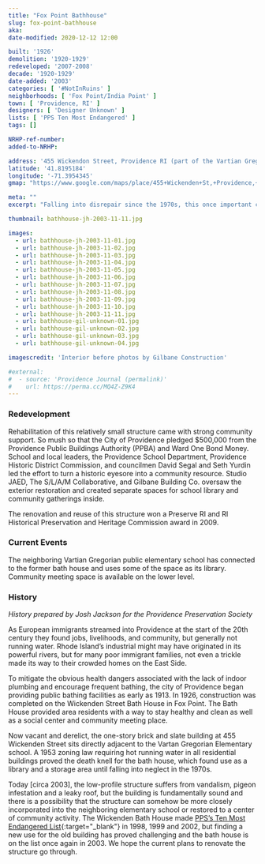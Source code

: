 ```yaml
---
title: "Fox Point Bathhouse"
slug: fox-point-bathhouse
aka: 
date-modified: 2020-12-12 12:00

built: '1926'
demolition: '1920-1929'
redeveloped: '2007-2008'
decade: '1920-1929'
date-added: '2003'
categories: [ '#NotInRuins' ]
neighborhoods: [ 'Fox Point/India Point' ]
town: [ 'Providence, RI' ]
designers: [ 'Designer Unknown' ]
lists: [ 'PPS Ten Most Endangered' ]
tags: []

NRHP-ref-number:
added-to-NRHP:

address: '455 Wickendon Street, Providence RI (part of the Vartian Gregorian public elementary school)'
latitude: '41.8195184'
longitude: '-71.3954345'
gmap: "https://www.google.com/maps/place/455+Wickenden+St,+Providence,+RI+02903/@41.8195184,-71.3954345,17z/data=!3m1!4b1!4m5!3m4!1s0x89e445376fbacfeb:0xc102f17491942ba3!8m2!3d41.8195184!4d-71.3932458"

meta: ""
excerpt: "Falling into disrepair since the 1970s, this once important community center found new use and continues to support the neighborhood and Providence schoolchildren"

thumbnail: bathhouse-jh-2003-11-11.jpg

images:
  - url: bathhouse-jh-2003-11-01.jpg
  - url: bathhouse-jh-2003-11-02.jpg
  - url: bathhouse-jh-2003-11-03.jpg
  - url: bathhouse-jh-2003-11-04.jpg
  - url: bathhouse-jh-2003-11-05.jpg
  - url: bathhouse-jh-2003-11-06.jpg
  - url: bathhouse-jh-2003-11-07.jpg
  - url: bathhouse-jh-2003-11-08.jpg
  - url: bathhouse-jh-2003-11-09.jpg
  - url: bathhouse-jh-2003-11-10.jpg
  - url: bathhouse-jh-2003-11-11.jpg
  - url: bathhouse-gil-unknown-01.jpg
  - url: bathhouse-gil-unknown-02.jpg
  - url: bathhouse-gil-unknown-03.jpg
  - url: bathhouse-gil-unknown-04.jpg

imagescredit: 'Interior before photos by Gilbane Construction'

#external:
#  - source: 'Providence Journal (permalink)'
#    url: https://perma.cc/MQ4Z-Z9K4
---
```


### Redevelopment

Rehabilitation of this relatively small structure came with strong community support. So mush so that the City of Providence pledged $500,000 from the Providence Public Buildings Authority (<span class="abbr">PPBA</span>) and Ward One Bond Money. School and local leaders, the Providence School Department, Providence Historic District Commission, and councilmen David Segal and Seth Yurdin led the effort to turn a historic eyesore into a community resource. Studio JAED, The S/L/A/M Collaborative, and Gilbane Building Co. oversaw the exterior restoration and created separate spaces for school library and community gatherings inside.

The renovation and reuse of this structure won a Preserve RI and RI Historical Preservation and Heritage Commission award in 2009. 


### Current Events

The neighboring Vartian Gregorian public elementary school has connected to the former bath house and uses some of the space as its library. Community meeting space is available on the lower level. 


### History

_History prepared by Josh Jackson for the Providence Preservation Society_

As European immigrants streamed into Providence at the start of the 20th century they found jobs, livelihoods, and community, but generally not running water. Rhode Island’s industrial might may have originated in its powerful rivers, but for many poor immigrant families, not even a trickle made its way to their crowded homes on the East Side.

To mitigate the obvious health dangers associated with the lack of indoor plumbing and encourage frequent bathing, the city of Providence began providing public bathing facilities as early as 1913. In 1926, construction was completed on the Wickenden Street Bath House in Fox Point. The Bath House provided area residents with a way to stay healthy and clean as well as a social center and community meeting place.

Now vacant and derelict, the one-story brick and slate building at 455 Wickenden Street sits directly adjacent to the Vartan Gregorian Elementary school. A 1953 zoning law requiring hot running water in all residential buildings proved the death knell for the bath house, which found use as a library and a storage area until falling into neglect in the 1970s.

Today [circa 2003], the low-profile structure suffers from vandalism, pigeon infestation and a leaky roof, but the building is fundamentally sound and there is a possibility that the structure can somehow be more closely incorporated into the neighboring elementary school or restored to a center of community activity. The Wickenden Bath House made [PPS’s Ten Most Endangered List](//guide.ppsri.org/property/fox-point-bath-house){:target="_blank"} in 1998, 1999 and 2002, but finding a new use for the old building has proved challenging and the bath house is on the list once again in 2003. We hope the current plans to renovate the structure go through.
